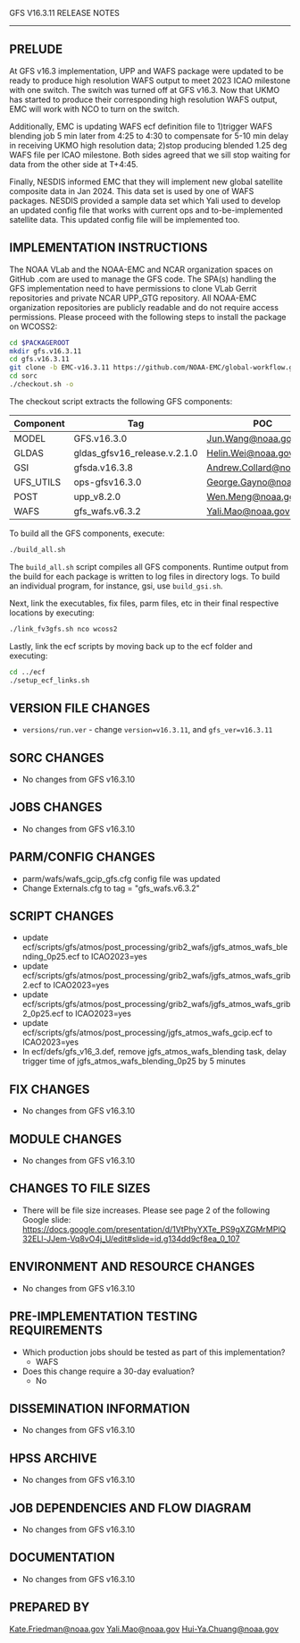GFS V16.3.11 RELEASE NOTES

-------
PRELUDE
-------

At GFS v16.3 implementation, UPP and WAFS package were updated to be ready to produce high resolution WAFS output to meet 2023 ICAO milestone with one switch. The switch was turned off at GFS v16.3. Now that UKMO has started to produce their corresponding high resolution WAFS output, EMC will work with NCO to turn on the switch.

Additionally, EMC is updating WAFS ecf definition file to 1)trigger WAFS blending job 5 min later 
from 4:25 to 4:30 to compensate for 5-10 min delay in receiving UKMO high resolution data;
2)stop producing blended 1.25 deg WAFS file per ICAO milestone. 
Both sides agreed that we sill stop waiting for data from the other side at T+4:45.

Finally, NESDIS informed EMC that they will implement new global satellite composite data in Jan 2024. 
This data set is used by one of WAFS packages. NESDIS provided a sample data set which Yali used to 
develop an updated config file that works with current ops and to-be-implemented satellite data. 
This updated config file will be implemented too.

IMPLEMENTATION INSTRUCTIONS
---------------------------

The NOAA VLab and the NOAA-EMC and NCAR organization spaces on GitHub .com are used to manage the GFS code.  The SPA(s) handling the GFS implementation need to have permissions to clone VLab Gerrit repositories and private NCAR UPP_GTG repository. All NOAA-EMC organization repositories are publicly readable and do not require access permissions.  Please proceed with the following steps to install the package on WCOSS2:

```bash
cd $PACKAGEROOT
mkdir gfs.v16.3.11
cd gfs.v16.3.11
git clone -b EMC-v16.3.11 https://github.com/NOAA-EMC/global-workflow.git .
cd sorc
./checkout.sh -o
```

The checkout script extracts the following GFS components:

| Component | Tag         | POC               |
| --------- | ----------- | ----------------- |
| MODEL     | GFS.v16.3.0   | Jun.Wang@noaa.gov |
| GLDAS     | gldas_gfsv16_release.v.2.1.0 | Helin.Wei@noaa.gov |
| GSI       | gfsda.v16.3.8 | Andrew.Collard@noaa.gov |
| UFS_UTILS | ops-gfsv16.3.0 | George.Gayno@noaa.gov |
| POST      | upp_v8.2.0 | Wen.Meng@noaa.gov |
| WAFS      | gfs_wafs.v6.3.2 | Yali.Mao@noaa.gov |

To build all the GFS components, execute:
```bash
./build_all.sh
```
The `build_all.sh` script compiles all GFS components. Runtime output from the build for each package is written to log files in directory logs. To build an individual program, for instance, gsi, use `build_gsi.sh`.

Next, link the executables, fix files, parm files, etc in their final respective locations by executing:
```bash
./link_fv3gfs.sh nco wcoss2
```

Lastly, link the ecf scripts by moving back up to the ecf folder and executing:
```bash
cd ../ecf
./setup_ecf_links.sh
```

VERSION FILE CHANGES
--------------------

* `versions/run.ver` - change `version=v16.3.11`, and  `gfs_ver=v16.3.11`

SORC CHANGES
------------

* No changes from GFS v16.3.10

JOBS CHANGES
------------

* No changes from GFS v16.3.10

PARM/CONFIG CHANGES
-------------------

* parm/wafs/wafs_gcip_gfs.cfg config file was updated
* Change Externals.cfg to tag = "gfs_wafs.v6.3.2"

SCRIPT CHANGES
--------------

* update ecf/scripts/gfs/atmos/post_processing/grib2_wafs/jgfs_atmos_wafs_blending_0p25.ecf to ICAO2023=yes
* update ecf/scripts/gfs/atmos/post_processing/grib2_wafs/jgfs_atmos_wafs_grib2.ecf to ICAO2023=yes
* update ecf/scripts/gfs/atmos/post_processing/grib2_wafs/jgfs_atmos_wafs_grib2_0p25.ecf to ICAO2023=yes
* update ecf/scripts/gfs/atmos/post_processing/jgfs_atmos_wafs_gcip.ecf to ICAO2023=yes
* In ecf/defs/gfs_v16_3.def, remove jgfs_atmos_wafs_blending task, delay trigger time of jgfs_atmos_wafs_blending_0p25 by 5 minutes

FIX CHANGES
-----------

*  No changes from GFS v16.3.10 

MODULE CHANGES
--------------

* No changes from GFS v16.3.10

CHANGES TO FILE SIZES
---------------------

* There will be file size increases.  Please see page 2 of the following Google slide:
https://docs.google.com/presentation/d/1VtPhyYXTe_PS9gXZGMrMPlQ32ELl-JJem-Vq8vO4j_U/edit#slide=id.g134dd9cf8ea_0_107

ENVIRONMENT AND RESOURCE CHANGES
--------------------------------

* No changes from GFS v16.3.10

PRE-IMPLEMENTATION TESTING REQUIREMENTS
---------------------------------------

* Which production jobs should be tested as part of this implementation?
  * WAFS 
* Does this change require a 30-day evaluation?
  * No

DISSEMINATION INFORMATION
-------------------------

* No changes from GFS v16.3.10

HPSS ARCHIVE
------------

* No changes from GFS v16.3.10

JOB DEPENDENCIES AND FLOW DIAGRAM
---------------------------------

* No changes from GFS v16.3.10

DOCUMENTATION
-------------

* No changes from GFS v16.3.10

PREPARED BY
-----------
Kate.Friedman@noaa.gov
Yali.Mao@noaa.gov
Hui-Ya.Chuang@noaa.gov
